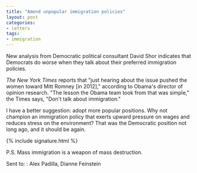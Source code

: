 ```yaml
---
title: "Amend unpopular immigration policies"
layout: post
categories:
- letters
tags:
- immigration
---
```


New analysis from Democratic political consultant David Shor indicates that Democrats do worse when they talk about their preferred immigration policies.

*The New York Times* reports that "just hearing about the issue pushed the women toward Mitt Romney \[in 2012\]," according to Obama's director of opinion research. "The lesson the Obama team took from that was simple," the Times says, "Don't talk about immigration."

I have a better suggestion: adopt more popular positions. Why not champion an immigration policy that exerts upward pressure on wages and reduces stress on the environment? That was the Democratic position not long ago, and it should be again.

{% include signature.html %}

P.S. Mass immigration is a weapon of mass destruction.

Sent to:
: Alex Padilla, Dianne Feinstein
